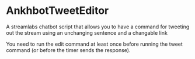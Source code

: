# AnkhbotTweetEditor
A streamlabs chatbot script that allows you to have a command for tweeting out the stream using an unchanging sentence and a changable link

You need to run the edit command at least once before running the tweet command (or before the timer sends the response). 
